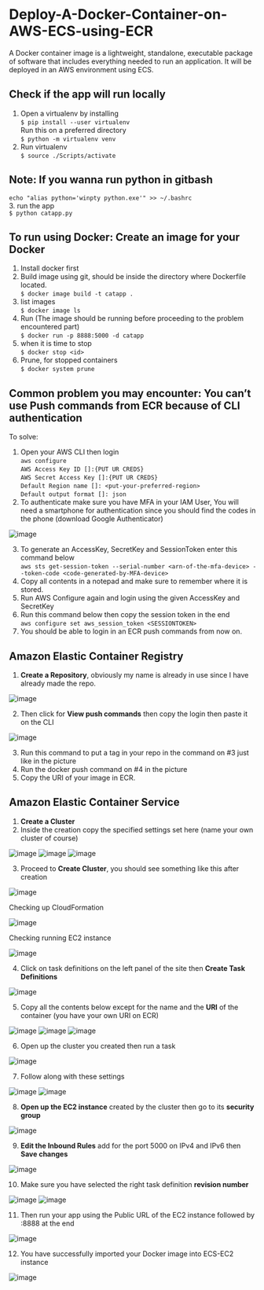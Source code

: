 # Deploy-A-Docker-Container-on-AWS-ECS-using-ECR
A Docker container image is a lightweight, standalone, executable package of software that includes everything needed to run an application. It will be deployed in an AWS environment using ECS.

## Check if the app will run locally
1. Open a virtualenv by installing<br>
	```$ pip install --user virtualenv```<br>
   Run this on a preferred directory <br>
	```$ python -m virtualenv venv``` <br>
3. Run virtualenv<br>
	```$ source ./Scripts/activate```
## Note: If you wanna run python in gitbash
  ```echo "alias python='winpty python.exe'" >> ~/.bashrc```<br>
3. run the app<br>
   	 ```$ python catapp.py```

## To run using Docker: Create an image for your Docker
1. Install docker first
2. Build image using git, should be inside the directory where Dockerfile located.<br>
    	```$ docker image build -t catapp .```
3. list images <br>
    	```$ docker image ls``` 
4. Run (The image should be running before proceeding to the problem encountered part) <br>
    	```$ docker run -p 8888:5000 -d catapp```
5. when it is time to stop <br>
    	```$ docker stop <id>```
6. Prune, for stopped containers <br>
    	```$ docker system prune```
   
## Common problem you may encounter: You can’t use Push commands from ECR because of CLI authentication
To solve:
1.	Open your AWS CLI then login <br>
```aws configure```<br>
```AWS Access Key ID []:{PUT UR CREDS}```<br>
```AWS Secret Access Key []:{PUT UR CREDS}```<br>
```Default Region name []: <put-your-preferred-region>```<br>
```Default output format []: json``` 
2.	To authenticate make sure you have MFA in your IAM User, You will need a smartphone for authentication since you should find the codes in the phone (download Google Authenticator)

![image](https://github.com/didin012/Deploy-A-Docker-Container-on-AWS-ECS-using-ECR/assets/104528282/13241ad9-5e1e-4fce-bd7f-4540c90a1a27)

3.	To generate an AccessKey, SecretKey and SessionToken enter this command below<br>
```aws sts get-session-token --serial-number <arn-of-the-mfa-device> --token-code <code-generated-by-MFA-device>```
4.	Copy all contents in a notepad and make sure to remember where it is stored.
5.	Run AWS Configure again and login using the given AccessKey and SecretKey
6.	Run this command below then copy the session token in the end<br>
```aws configure set aws_session_token <SESSIONTOKEN>```
7.	You should be able to login in an ECR push commands from now on.

## Amazon Elastic Container Registry
1.	**Create a Repository**, obviously my name is already in use since I have already made the repo.

![image](https://github.com/didin012/Deploy-A-Docker-Container-on-AWS-ECS-using-ECR/assets/104528282/d5d37de9-b590-4725-8918-28aa30398c06)

2.	Then click for **View push commands** then copy the login then paste it on the CLI

![image](https://github.com/didin012/Deploy-A-Docker-Container-on-AWS-ECS-using-ECR/assets/104528282/fbd3ed3b-8933-4a64-9324-aa46f6cafb75)

3.	Run this command to put a tag in your repo in the command on #3 just like in the picture 
4.	Run the docker push command on #4 in the picture
5.	Copy the URI of your image in ECR.

## Amazon Elastic Container Service

1.	**Create a Cluster**
2.	Inside the creation copy the specified settings set here (name your own cluster of course)

![image](https://github.com/didin012/Deploy-A-Docker-Container-on-AWS-ECS-using-ECR/assets/104528282/39f46e6b-c0b2-4f47-bab7-0131b6a3fc54)
![image](https://github.com/didin012/Deploy-A-Docker-Container-on-AWS-ECS-using-ECR/assets/104528282/b0c40339-e507-4a63-ae33-9f146d812d24)
![image](https://github.com/didin012/Deploy-A-Docker-Container-on-AWS-ECS-using-ECR/assets/104528282/6dfc58d8-2530-45e9-b488-9528d096b078)

3.	Proceed to **Create Cluster**, you should see something like this after creation

![image](https://github.com/didin012/Deploy-A-Docker-Container-on-AWS-ECS-using-ECR/assets/104528282/58f121f0-94b8-4b27-ba29-106e00478e8c)

Checking up CloudFormation

![image](https://github.com/didin012/Deploy-A-Docker-Container-on-AWS-ECS-using-ECR/assets/104528282/2df3652f-834c-4e72-91a4-7969c980b575)

Checking running EC2 instance

![image](https://github.com/didin012/Deploy-A-Docker-Container-on-AWS-ECS-using-ECR/assets/104528282/d8cc1e4a-ab39-4c2e-8b00-0357a055d1c7)

4.	Click on task definitions on the left panel of the site then **Create Task Definitions**

![image](https://github.com/didin012/Deploy-A-Docker-Container-on-AWS-ECS-using-ECR/assets/104528282/e7827c61-04ab-463a-9c2d-c703efb3db49)

5.	Copy all the contents below except for the name and the **URI** of the container (you have your own URI on ECR)

![image](https://github.com/didin012/Deploy-A-Docker-Container-on-AWS-ECS-using-ECR/assets/104528282/e5f0efd1-7e66-4310-a0fc-f42f89331ef1)
![image](https://github.com/didin012/Deploy-A-Docker-Container-on-AWS-ECS-using-ECR/assets/104528282/0b94c6c2-9076-4991-b755-99770174b591)
![image](https://github.com/didin012/Deploy-A-Docker-Container-on-AWS-ECS-using-ECR/assets/104528282/a140ca6f-4df5-46a0-86de-0b01656bf738)

6.	Open up the cluster you created then run a task

![image](https://github.com/didin012/Deploy-A-Docker-Container-on-AWS-ECS-using-ECR/assets/104528282/187d0079-5940-495f-9396-49440fd49507)

7.	Follow along with these settings

![image](https://github.com/didin012/Deploy-A-Docker-Container-on-AWS-ECS-using-ECR/assets/104528282/e6bce0d1-8d7f-4d69-90b3-786a012ea98f)
![image](https://github.com/didin012/Deploy-A-Docker-Container-on-AWS-ECS-using-ECR/assets/104528282/11eb8279-85ff-44a9-bc61-c9db3f05e6d2)

8.	**Open up the EC2 instance** created by the cluster then go to its **security group**

![image](https://github.com/didin012/Deploy-A-Docker-Container-on-AWS-ECS-using-ECR/assets/104528282/c0b0ba8d-177e-45af-b985-b0d84cba6d53)

9.	**Edit the Inbound Rules** add for the port 5000 on IPv4 and IPv6 then **Save changes**

![image](https://github.com/didin012/Deploy-A-Docker-Container-on-AWS-ECS-using-ECR/assets/104528282/ebb33fcb-7504-4326-a4ff-c84a2daaa413)

10.	Make sure you have selected the right task definition **revision number**

![image](https://github.com/didin012/Deploy-A-Docker-Container-on-AWS-ECS-using-ECR/assets/104528282/84d1afc8-85b3-4421-a841-d2d0a1ee58d0)
![image](https://github.com/didin012/Deploy-A-Docker-Container-on-AWS-ECS-using-ECR/assets/104528282/7dd7a628-d474-4511-9e1e-699cbdc951d8)

11.	Then run your app using the Public URL of the EC2 instance followed by :8888 at the end

![image](https://github.com/didin012/Deploy-A-Docker-Container-on-AWS-ECS-using-ECR/assets/104528282/d4755adc-5567-48c5-94e2-2d5b391bfcfd)

12.	You have successfully imported your Docker image into ECS-EC2 instance

![image](https://github.com/didin012/Deploy-A-Docker-Container-on-AWS-ECS-using-ECR/assets/104528282/2df302ef-ac0e-4a8e-b5fd-a1eeb93bb3d8)


